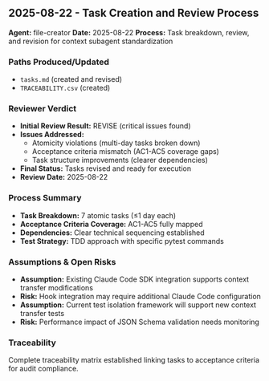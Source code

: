 ## 2025-08-22 - Task Creation and Review Process

<!-- AUTO:BEGIN EVIDENCE-TASK-CREATION-2025-08-22 -->

**Agent:** file-creator
**Date:** 2025-08-22
**Process:** Task breakdown, review, and revision for context subagent standardization

### Paths Produced/Updated

- `tasks.md` (created and revised)
- `TRACEABILITY.csv` (created)

### Reviewer Verdict

- **Initial Review Result:** REVISE (critical issues found)
- **Issues Addressed:**
  - Atomicity violations (multi-day tasks broken down)
  - Acceptance criteria mismatch (AC1-AC5 coverage gaps)
  - Task structure improvements (clearer dependencies)
- **Final Status:** Tasks revised and ready for execution
- **Review Date:** 2025-08-22

### Process Summary

- **Task Breakdown:** 7 atomic tasks (≤1 day each)
- **Acceptance Criteria Coverage:** AC1-AC5 fully mapped
- **Dependencies:** Clear technical sequencing established
- **Test Strategy:** TDD approach with specific pytest commands

### Assumptions & Open Risks

- **Assumption:** Existing Claude Code SDK integration supports context transfer modifications
- **Risk:** Hook integration may require additional Claude Code configuration
- **Assumption:** Current test isolation framework will support new context transfer tests
- **Risk:** Performance impact of JSON Schema validation needs monitoring

### Traceability

Complete traceability matrix established linking tasks to acceptance criteria for audit compliance.

<!-- AUTO:END EVIDENCE-TASK-CREATION-2025-08-22 -->
